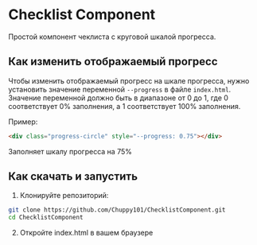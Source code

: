 # Checklist Component

Простой компонент чеклиста с круговой шкалой прогресса.

## Как изменить отображаемый прогресс

Чтобы изменить отображаемый прогресс на шкале прогресса, нужно установить значение переменной `--progress` в файле `index.html`. Значение переменной должно быть в диапазоне от 0 до 1, где 0 соответствует 0% заполнения, а 1 соответствует 100% заполнения.

Пример:

```html
<div class="progress-circle" style="--progress: 0.75"></div>
```
Заполняет шкалу прогресса на 75%

## Как скачать и запустить

1. Клонируйте репозиторий:

```bash
git clone https://github.com/Chuppy101/ChecklistComponent.git
cd ChecklistComponent
```

2. Откройте index.html в вашем браузере
